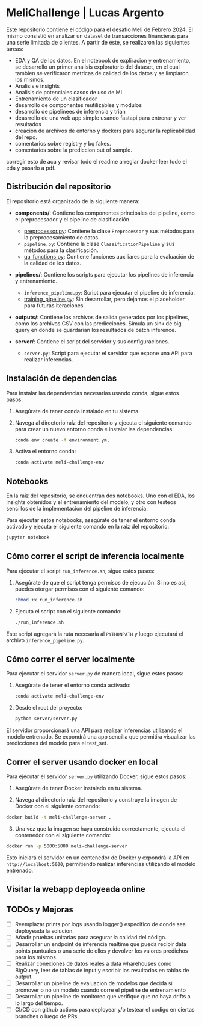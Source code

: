 # MeliChallenge | Lucas Argento

Este repositorio contiene el código para el desafio Meli de Febrero 2024. El mismo consistió en analizar un dataset de transacciones financieras para una serie limitada de clientes. A partir de éste, se realizaron las siguientes tareas:

- EDA y QA de los datos. En el notebook de expliracion y entrenamiento, se desarrollo un primer analisis exploratorio del dataset, en el cual tambien se verificaron metricas de calidad de los datos y se limpiaron los mismos.
- Analisis e insights
- Analisis de potenciales casos de uso de ML
- Entrenamiento de un clasificador
- desarrollo de componentes reutilizables y modulos
- desarrollo de pipelinees de inferencia y trian
- deasrrollo de una web app simple usando fastapi para entrenar y ver resultados
- creacion de archivos de entorno y dockers para segurar la replicabilidad del repo.
- comentarios sobre registry y bq fakes.
- comentarios sobre la prediccion out of sample.

corregir esto de aca y revisar todo el readme
arreglar docker
leer todo el eda y pasarlo a pdf.

## Distribución del repositorio

El repositorio está organizado de la siguiente manera:

- **components/**: Contiene los componentes principales del pipeline, como el preprocesador y el pipeline de clasificación.
  - [preprocessor.py](http://_vscodecontentref_/0): Contiene la clase `Preprocessor` y sus métodos para la preprocesamiento de datos.
  - `pipeline.py`: Contiene la clase `ClassificationPipeline` y sus métodos para la clasificación.
  - [qa_functions.py](http://_vscodecontentref_/1): Contiene funciones auxiliares para la evaluación de la calidad de los datos.

- **pipelines/**: Contiene los scripts para ejecutar los pipelines de inferencia y entrenamiento.
  - `inference_pipeline.py`: Script para ejecutar el pipeline de inferencia.
  - [training_pipeline.py](http://_vscodecontentref_/2): Sin desarrollar, pero dejamos el placeholder para futuras iteraciones

- **outputs/**: Contiene los archivos de salida generados por los pipelines, como los archivos CSV con las predicciones. Simula un sink de big query en donde se guardarian los resultados de batch inference.

- **server/**: Contiene el script del servidor y sus configuraciones.
  - `server.py`: Script para ejecutar el servidor que expone una API para realizar inferencias.

## Instalación de dependencias

Para instalar las dependencias necesarias usando conda, sigue estos pasos:

1. Asegúrate de tener conda instalado en tu sistema.
2. Navega al directorio raíz del repositorio y ejecuta el siguiente comando para crear un nuevo entorno conda e instalar las dependencias:
    ```bash
    conda env create -f environment.yml
    ```

3. Activa el entorno conda:
    ```bash
    conda activate meli-challenge-env
    ```

## Notebooks

En la raíz del repositorio, se encuentran dos notebooks. Uno con el EDA, los insights obtenidos y el entrenamiento del modelo, y otro con testeos sencillos de la implementacion del pipeline de inferencia.

Para ejecutar estos notebooks, asegúrate de tener el entorno conda activado y ejecuta el siguiente comando en la raíz del repositorio:

```bash
jupyter notebook
```

## Cómo correr el script de inferencia localmente

Para ejecutar el script `run_inference.sh`, sigue estos pasos:

1. Asegúrate de que el script tenga permisos de ejecución. Si no es así, puedes otorgar permisos con el siguiente comando:
    ```bash
    chmod +x run_inference.sh
    ```

2. Ejecuta el script con el siguiente comando:
    ```bash
    ./run_inference.sh
    ```

Este script agregará la ruta necesaria al `PYTHONPATH` y luego ejecutará el archivo `inference_pipeline.py`.

## Cómo correr el server localmente

Para ejecutar el servidor `server.py` de manera local, sigue estos pasos:

1. Asegúrate de tener el entorno conda activado:
    ```bash
    conda activate meli-challenge-env
    ```

2. Desde el root del proyecto:
    ```bash
    python server/server.py
    ```

El servidor proporcionará una API para realizar inferencias utilizando el modelo entrenado. Se expondrá una app sencilla que permitira visualizar las predicciones del modelo para el test_set.

## Correr el server usando docker en local

Para ejecutar el servidor `server.py` utilizando Docker, sigue estos pasos:

1. Asegúrate de tener Docker instalado en tu sistema.

2. Navega al directorio raíz del repositorio y construye la imagen de Docker con el siguiente comando:
  ```bash
  docker build -t meli-challenge-server .
  ```

3. Una vez que la imagen se haya construido correctamente, ejecuta el contenedor con el siguiente comando:
  ```bash
  docker run -p 5000:5000 meli-challenge-server
  ```

Esto iniciará el servidor en un contenedor de Docker y expondrá la API en `http://localhost:5000`, permitiendo realizar inferencias utilizando el modelo entrenado.

## Visitar la webapp deployeada online


## TODOs y Mejoras

- [ ] Reemplazar prints por logs usando logger() especifico de donde sea deployeada la solucion.
- [ ] Añadir pruebas unitarias para asegurar la calidad del código.
- [ ] Desarrollar un endpoint de inferencia realtime que pueda recibir data points puntuales o una serie de ellos y devolver los valores predichos para los mismos.
- [ ] Realizar conexiones de datos reales a data wharehouses como BigQuery, leer de tablas de input y escribir los resultados en tablas de output.
- [ ] Desarrollar un pipeline de evaluacion de modelos que decida si promover o no un modelo cuando corre el pipeline de entrenamiento
- [ ] Desarrollar un pipeline de monitoreo que verifique que no haya drifts a lo largo del tiempo. 
- [ ] CI/CD con github actions para deployear y/o testear el codigo en ciertas branches o luego de PRs.
